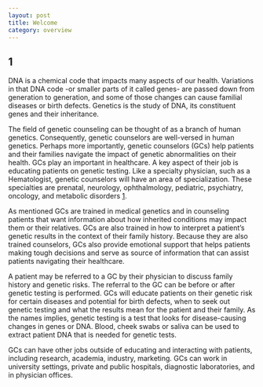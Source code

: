 ```yaml
---
layout: post
title: Welcome
category: overview
---
```



1
------
DNA is a chemical code that impacts many aspects of our health. Variations in that DNA code -or smaller parts of it called genes- are passed down from generation to generation, and some of those changes can cause familial diseases or birth defects.  Genetics is the study of DNA, its constituent genes and their inheritance.  

The field of genetic counseling can be thought of as a branch of human genetics. Consequently, genetic counselors are well-versed in human genetics. Perhaps more importantly, genetic counselors (GCs) help patients and their families navigate the impact of genetic abnormalities on their health. GCs play an important in healthcare. A key aspect of their job is educating patients on genetic testing. Like a specialty physician, such as a Hematologist, genetic counselors will have an area of specialization. These specialties are prenatal, neurology, ophthalmology, pediatric, psychiatry, oncology, and metabolic disorders [1]. 

As mentioned GCs are trained in medical genetics and in counseling patients that want information about how inherited conditions may impact them or their relatives. GCs are also trained in how to interpret a patient’s genetic results in the context of their family history. Because they are also trained counselors, GCs also provide emotional support that helps patients making tough decisions and serve as source of information that can assist patients navigating their healthcare.

A patient may be referred to a GC by their physician to discuss family history and genetic risks. The referral to the GC can be before or after genetic testing is performed. GCs will educate patients on their genetic risk for certain diseases and potential for birth defects, when to seek out genetic testing and what the results mean for the patient and their family. As the names implies, genetic testing is a test that looks for disease-causing changes in genes or DNA.  Blood, cheek swabs or saliva can be used to extract patient DNA that is needed for genetic tests. 

GCs can have other jobs outside of educating and interacting with patients, including research, academia, industry, marketing. GCs can work in university settings, private and public hospitals, diagnostic laboratories, and in physician offices.

[1]: https://www.nsgc.org/About/About-Genetic-Counselors
